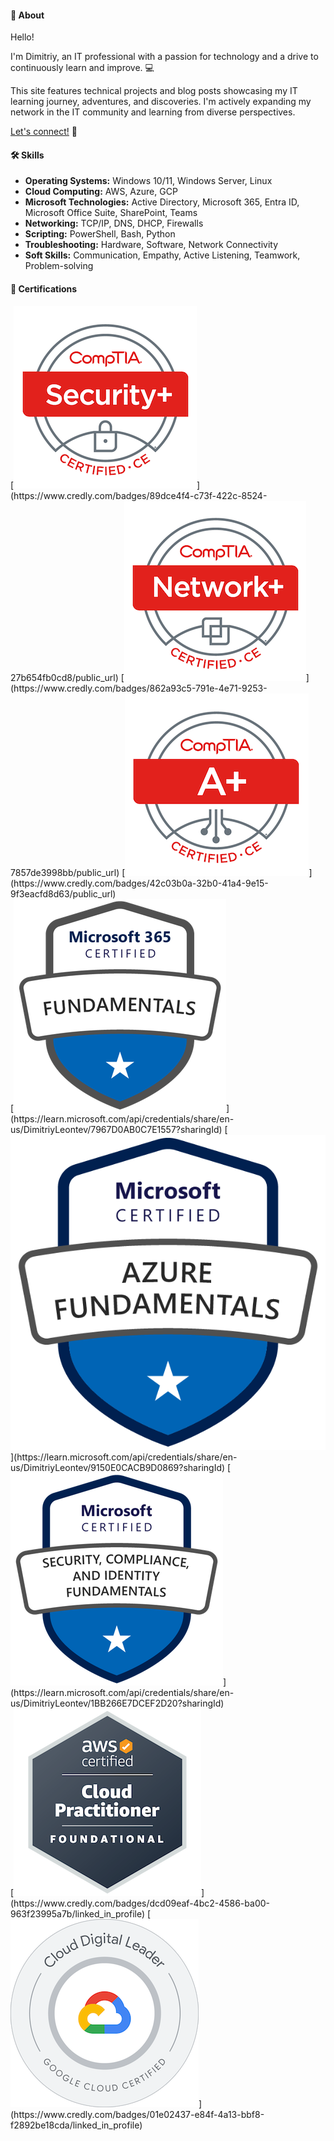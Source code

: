 
#### 👋 About

Hello! 

I'm Dimitriy, an IT professional with a passion for technology and a drive to continuously learn and improve. 💻

This site features technical projects and blog posts showcasing my IT learning journey, adventures, and discoveries. I'm actively expanding my network in the IT community and learning from diverse perspectives.

<a href="https://linkedin.com/in/dleontev" target="_blank" rel="noopener noreferrer">Let's connect!</a> 🤝

#### 🛠️ Skills 


* **Operating Systems:** Windows 10/11, Windows Server, Linux
* **Cloud Computing:** AWS, Azure, GCP
* **Microsoft Technologies:** Active Directory, Microsoft 365, Entra ID, Microsoft Office Suite, SharePoint, Teams
* **Networking:** TCP/IP, DNS, DHCP, Firewalls
* **Scripting:** PowerShell, Bash, Python
* **Troubleshooting:** Hardware, Software, Network Connectivity
* **Soft Skills:** Communication, Empathy, Active Listening, Teamwork, Problem-solving

#### 🏅 Certifications 

<div class="certs">
  [<img src="/assets/certs/comptia-security-ce-certification.png" alt="CompTIA Security+">](https://www.credly.com/badges/89dce4f4-c73f-422c-8524-27b654fb0cd8/public_url)
  [<img src="/assets/certs/comptia-network-ce-certification.1.png" alt="CompTIA Network+">](https://www.credly.com/badges/862a93c5-791e-4e71-9253-7857de3998bb/public_url)
  [<img src="/assets/certs/comptia-a-ce-certification.1.png" alt="CompTIA A+">](https://www.credly.com/badges/42c03b0a-32b0-41a4-9e15-9f3eacfd8d63/public_url)
</div>

<div class="certs">
  [<img src="/assets/certs/ms900.png" alt="Microsoft 365 Fundamentals">](https://learn.microsoft.com/api/credentials/share/en-us/DimitriyLeontev/7967D0AB0C7E1557?sharingId)
  [<img src="/assets/certs/az900.png" alt="Microsoft Azure Fundamentals">](https://learn.microsoft.com/api/credentials/share/en-us/DimitriyLeontev/9150E0CACB9D0869?sharingId)
  [<img src="/assets/certs/sc900.png" alt="Microsoft Security, Compliance, and Identity Fundamentals">](https://learn.microsoft.com/api/credentials/share/en-us/DimitriyLeontev/1BB266E7DCEF2D20?sharingId)
</div>

<div class="certs">
  [<img src="/assets/certs/aws-certified-cloud-practitioner.png" alt="AWS Certified Cloud Practitioner">](https://www.credly.com/badges/dcd09eaf-4bc2-4586-ba00-963f23995a7b/linked_in_profile)
  [<img src="/assets/certs/cloud-digital-leader-certification.png" alt="Google Cloud Digital Leader">](https://www.credly.com/badges/01e02437-e84f-4a13-bbf8-f2892be18cda/linked_in_profile)
</div>

